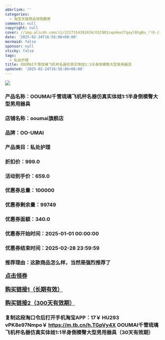 ```yaml
---
abbrlink: ''
categories:
  - 淘宝天猫商品领隐藏券
comments: null
copyright: null
cover: //img.alicdn.com/i1/2217314392434/O1CN01cwp4ee1Tqoyl6hgBu_!!0-item_pic.jpg
date: '2025-02-24T16:56:06+08:00'
mermaid: false
sponsor: null
sticky: false
tags:
  - 私处护理
title: OOUMAI千雪琉璃飞机杯名器仿真实体娃1:1半身倒模臀大型男用器具
updated: '2025-02-24T16:56:06+08:00'
--- 
```


![](//img.alicdn.com/i1/2217314392434/O1CN01cwp4ee1Tqoyl6hgBu_!!0-item_pic.jpg)

### 产品名称：OOUMAI千雪琉璃飞机杯名器仿真实体娃1:1半身倒模臀大型男用器具
### 店铺名称：ooumai旗舰店
### 品牌：OO-UMAI
### 产品类目：私处护理
### 折扣价：999.0
### 活动到手价：659.0
### 优惠券总量：100000
### 优惠券剩余量：99749
### 优惠券面额：340.0
### 优惠券开始时间：2025-01-01 00:00:00	
### 优惠券结束时间：2025-02-28 23:59:59	
### 推荐理由：这款商品怎么样，当然是强烈推荐了

<p style="font-size: 18px; font-weight: bold;">
  <a href="https://uland.taobao.com/coupon/edetail?e=9buzGjWidi2lhHvvyUNXZfh8CuWt5YH5OVuOuRD5gLJMmdsrkidbOWBzzpT26idJ9TPgfq05eefwGNeueh0VvJNKceSvvhGAOxOGIyPLUhX7%2BnmOGRwusi7FHPsn%2Fz3HRSHvQe2jOLZ9pbNCYX0I%2BPP%2BWUTgK%2F%2B0I%2BtaUgbudUxA%2B536asYsLWVfKa%2BhVnNDQLAR2sFQwFK7rfReHEdEvJjB6TX2HR3QQ5WKStDdyeTLAJho1Tgm24y1rRo98IyIzxHHRjXbSzC3GXpSbfs48tceNvt96sWZL9GKfEsxvdlIrMhJOfl%2BK4FH6FGUgwbzZhhhIet7ypyyHVvYwF84GiUzVkkdwsIm&traceId=216624f717406354773041765d1300&union_lens=lensId%3AOPT%401740635477%40213e9574_0def_19545f596fd_db8a%4001%40eyJmbG9vcklkIjo3MzM1NH0ie" target="_blank">点击领券</a>
</p>
<p style="font-size: 18px; font-weight: bold;">
  <a href="https://s.click.taobao.com/t?e=m%3D2%26s%3DHH9xGgL1r5Fw4vFB6t2Z2ueEDrYVVa64K7Vc7tFgwiHjf2vlNIV67pNS5Qpp3aDuFfrEfJ4hp2r3ID%2FV1RqsF4wnCJeELi4I%2FIEn%2BS1IjHAB0ghlTd7WlZVm%2FOAUUFw71qrpxiwMoCNxc1AtbZGVS0jgw46Ii%2FUwts2l9zrmag7NEPXytV9ALoS4zvCRUrqugRbTZRyk9%2Btbg7I56ALq%2Fctn9zI6fuSsmClE803Y2%2BrF4Yo5J6dFgjTm8O3qrXUGbE6LHu2Hi66PgysBSxHfUOXVLEPDWL24%2FufIeaShmLvWGPPZ03CRxH5e9ptPMb7ORTG8h6NP%2Ft%2FGDmntuH4VtA%3D%3D" target="_blank">购买链接1（长期有效）</a>
</p>
<p style="font-size: 18px; font-weight: bold;">
  <a href="https://s.click.taobao.com/BtaIyNs" target="_blank">购买链接2（300天有效期）</a>
</p>

### 复制这段淘口令后打开手机淘宝APP：17￥ HU293 vPK8e97Nmpo￥ https://m.tb.cn/h.TGpVy4X  OOUMAI千雪琉璃飞机杯名器仿真实体娃1:1半身倒模臀大型男用器具（30天有效期）
